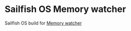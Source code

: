 # Sailfish OS Memory watcher

Sailfish OS build for [Memory watcher](https://github.com/Karry/memory-watcher)
